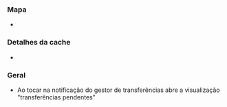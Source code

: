 ### Mapa
-

### Detalhes da cache
-

### Geral
- Ao tocar na notificação do gestor de transferências abre a visualização "transferências pendentes"

